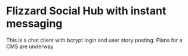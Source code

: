 Flizzard Social Hub with instant messaging
================

This is a chat client with bcrypt login and user story posting.
Plans for a CMS are underway